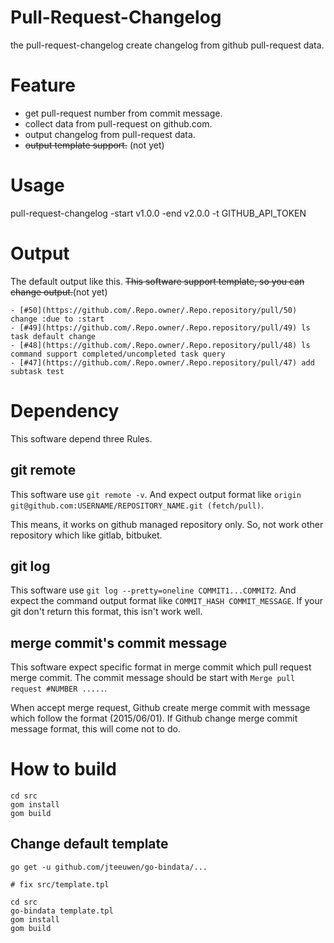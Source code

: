 # Pull-Request-Changelog
the pull-request-changelog create changelog from github pull-request data.

# Feature
* get pull-request number from commit message. 
* collect data from pull-request on github.com.
* output changelog from pull-request data.
* ~~output template support.~~ (not yet)

# Usage
pull-request-changelog -start v1.0.0 -end v2.0.0 -t GITHUB_API_TOKEN


# Output
The default output like this.
~~This software support template, so you can change output.~~(not yet)

```
- [#50](https://github.com/.Repo.owner/.Repo.repository/pull/50) change :due to :start
- [#49](https://github.com/.Repo.owner/.Repo.repository/pull/49) ls task default change
- [#48](https://github.com/.Repo.owner/.Repo.repository/pull/48) ls command support completed/uncompleted task query
- [#47](https://github.com/.Repo.owner/.Repo.repository/pull/47) add subtask test
```


# Dependency 
This software depend three Rules.

## git remote
This software use `git remote -v`.
And expect output format like `origin  git@github.com:USERNAME/REPOSITORY_NAME.git (fetch/pull)`.

This means, it works on github managed repository only.
So, not work other repository which like gitlab, bitbuket.

## git log
This software use `git log --pretty=oneline COMMIT1...COMMIT2`. 
And expect the command output format like `COMMIT_HASH COMMIT_MESSAGE`.
If your git don't return this format, this isn't work well.

## merge commit's commit message
This software expect specific format in merge commit which pull request merge commit.
The commit message should be start with `Merge pull request #NUMBER .....`.

When accept merge request, Github create merge commit with message which follow the format (2015/06/01).
If Github change merge commit message format, this will come not to do.


# How to build
```
cd src
gom install
gom build
```

## Change default template

```
go get -u github.com/jteeuwen/go-bindata/...

# fix src/template.tpl

cd src
go-bindata template.tpl
gom install
gom build

```

